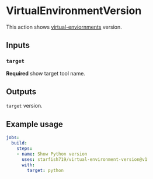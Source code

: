 # VirtualEnvironmentVersion

This action shows [virtual-enviornments](https://help.github.com/en/actions/reference/software-installed-on-github-hosted-runners) version.

## Inputs

### `target`

**Required** show target tool name.

## Outputs

`target` version.

## Example usage

```yml
jobs:
  build:
    steps:
    - name: Show Python version
      uses: starfish719/virtual-environment-version@v1
      with:
        target: python
```
